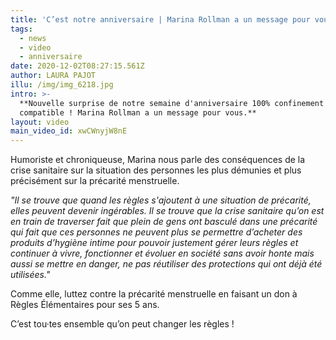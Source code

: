 ```yaml
---
title: 'C’est notre anniversaire | Marina Rollman a un message pour vous '
tags:
  - news
  - video
  - anniversaire
date: 2020-12-02T08:27:15.561Z
author: LAURA PAJOT
illu: /img/img_6218.jpg
intro: >-
  **Nouvelle surprise de notre semaine d'anniversaire 100% confinement
  compatible ! Marina Rollman a un message pour vous.**
layout: video
main_video_id: xwCWnyjW8nE
---
```

Humoriste et chroniqueuse, Marina nous parle des conséquences de la crise sanitaire sur la situation des personnes les plus démunies et plus précisément sur la précarité menstruelle.  

_"Il se trouve que quand les règles s'ajoutent à une situation de précarité, elles peuvent devenir ingérables. Il se trouve que la crise sanitaire qu’on est en train de traverser fait que plein de gens ont basculé dans une précarité qui fait que ces personnes ne peuvent plus se permettre d’acheter des produits d’hygiène intime pour pouvoir justement gérer leurs règles et continuer à vivre, fonctionner et évoluer en société sans avoir honte mais aussi se mettre en danger, ne pas réutiliser des protections qui ont déjà été utilisées."_

Comme elle, luttez contre la précarité menstruelle en faisant un don à Règles Élémentaires pour ses 5 ans.

C’est tou·tes ensemble qu’on peut changer les règles !
